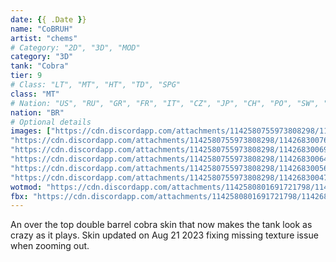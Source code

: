 ```yaml
---
date: {{ .Date }}
name: "CoBRUH"
artist: "chems"
# Category: "2D", "3D", "MOD"
category: "3D"
tank: "Cobra"
tier: 9
# Class: "LT", "MT", "HT", "TD", "SPG"
class: "MT"
# Nation: "US", "RU", "GR", "FR", "IT", "CZ", "JP", "CH", "PO", "SW", "BR"
nation: "BR"
# Optional details
images: ["https://cdn.discordapp.com/attachments/1142580755973808298/1142683008378351688/shot_1133.jpg",
"https://cdn.discordapp.com/attachments/1142580755973808298/1142683007644356619/shot_1134.jpg",
"https://cdn.discordapp.com/attachments/1142580755973808298/1142683006956486807/shot_1135.jpg",
"https://cdn.discordapp.com/attachments/1142580755973808298/1142683006428000266/shot_1136.jpg",
"https://cdn.discordapp.com/attachments/1142580755973808298/1142683005698199602/shot_1137.jpg",
"https://cdn.discordapp.com/attachments/1142580755973808298/1142683004788027494/shot_1138.jpg"]
wotmod: "https://cdn.discordapp.com/attachments/1142580801691721798/1143269855609495693/CoBRUH-skin.wotmod"
fbx: "https://cdn.discordapp.com/attachments/1142580801691721798/1142685869568970824/Cobra13.fbx"
---
```

An over the top double barrel cobra skin that now makes the tank look as crazy as it plays. Skin updated on Aug 21 2023 fixing missing texture issue when zooming out.
